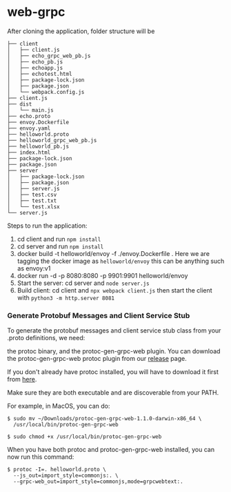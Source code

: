 # web-grpc
After cloning the application, folder structure will be 
```
├── client
│   ├── client.js
│   ├── echo_grpc_web_pb.js
│   ├── echo_pb.js
│   ├── echoapp.js
│   ├── echotest.html
│   ├── package-lock.json
│   ├── package.json
│   └── webpack.config.js
├── client.js
├── dist
│   └── main.js
├── echo.proto
├── envoy.Dockerfile
├── envoy.yaml
├── helloworld.proto
├── helloworld_grpc_web_pb.js
├── helloworld_pb.js
├── index.html
├── package-lock.json
├── package.json
├── server
│   ├── package-lock.json
│   ├── package.json
│   ├── server.js
│   ├── test.csv
│   ├── test.txt
│   └── test.xlsx
└── server.js
```
Steps to run the application:
1. cd client and run `npm install`
2. cd server and run `npm install`
3. docker build -t helloworld/envoy -f ./envoy.Dockerfile .
Here we are tagging the docker image as `helloworld/envoy` this can be anything such as envoy:v1
4. docker run -d -p 8080:8080 -p 9901:9901 helloworld/envoy
5. Start the server: cd server and `node server.js`
6. Build client: cd client and `npx webpack client.js` then start the client with `python3 -m http.server 8081`

### Generate Protobuf Messages and Client Service Stub
To generate the protobuf messages and client service stub class from your .proto definitions, we need:

the protoc binary, and
the protoc-gen-grpc-web plugin.
You can download the protoc-gen-grpc-web protoc plugin from our [release](https://github.com/grpc/grpc-web/releases) page.

If you don't already have protoc installed, you will have to download it first from [here](https://github.com/protocolbuffers/protobuf/releases).

Make sure they are both executable and are discoverable from your PATH.

For example, in MacOS, you can do:
```
$ sudo mv ~/Downloads/protoc-gen-grpc-web-1.1.0-darwin-x86_64 \
  /usr/local/bin/protoc-gen-grpc-web
```
```
$ sudo chmod +x /usr/local/bin/protoc-gen-grpc-web
```
When you have both protoc and protoc-gen-grpc-web installed, you can now run this command:

```
$ protoc -I=. helloworld.proto \
  --js_out=import_style=commonjs:. \
  --grpc-web_out=import_style=commonjs,mode=grpcwebtext:.
```